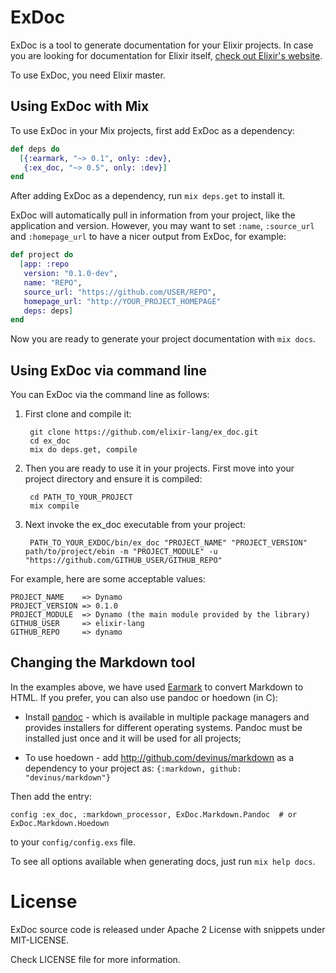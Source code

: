 # ExDoc

ExDoc is a tool to generate documentation for your Elixir projects. In case you are looking for documentation for Elixir itself, [check out Elixir's website](http://elixir-lang.org/).

To use ExDoc, you need Elixir master.

## Using ExDoc with Mix

To use ExDoc in your Mix projects, first add ExDoc as a dependency:

```elixir
def deps do
  [{:earmark, "~> 0.1", only: :dev},
   {:ex_doc, "~> 0.5", only: :dev}]
end
```

After adding ExDoc as a dependency, run `mix deps.get` to install it.

ExDoc will automatically pull in information from your project, like the application and version. However, you may want to set `:name`, `:source_url` and `:homepage_url` to have a nicer output from ExDoc, for example:

```elixir
def project do
  [app: :repo
   version: "0.1.0-dev",
   name: "REPO",
   source_url: "https://github.com/USER/REPO",
   homepage_url: "http://YOUR_PROJECT_HOMEPAGE"
   deps: deps]
end
```

Now you are ready to generate your project documentation with `mix docs`.

## Using ExDoc via command line

You can ExDoc via the command line as follows:

1. First clone and compile it:

        git clone https://github.com/elixir-lang/ex_doc.git
        cd ex_doc
        mix do deps.get, compile

2. Then you are ready to use it in your projects. First move into your project directory and ensure it is compiled:

        cd PATH_TO_YOUR_PROJECT
        mix compile

3. Next invoke the ex_doc executable from your project:

        PATH_TO_YOUR_EXDOC/bin/ex_doc "PROJECT_NAME" "PROJECT_VERSION" path/to/project/ebin -m "PROJECT_MODULE" -u "https://github.com/GITHUB_USER/GITHUB_REPO"

For example, here are some acceptable values:

    PROJECT_NAME    => Dynamo
    PROJECT_VERSION => 0.1.0
    PROJECT_MODULE  => Dynamo (the main module provided by the library)
    GITHUB_USER     => elixir-lang
    GITHUB_REPO     => dynamo

## Changing the Markdown tool

In the examples above, we have used [Earmark](http://github.com/pragdave/earmark) to convert Markdown to HTML. If you prefer, you can also use pandoc or hoedown (in C):

  * Install [pandoc](http://johnmacfarlane.net/pandoc/) - which is available in multiple package managers and provides installers for different operating systems. Pandoc must be installed just once and it will be used for all projects;

  * To use hoedown - add http://github.com/devinus/markdown as a dependency to your project as: `{:markdown, github: "devinus/markdown"}`

Then add the entry:

    config :ex_doc, :markdown_processor, ExDoc.Markdown.Pandoc  # or ExDoc.Markdown.Hoedown

to your `config/config.exs` file.

To see all options available when generating docs, just run `mix help docs`.

# License

ExDoc source code is released under Apache 2 License with snippets under MIT-LICENSE.

Check LICENSE file for more information.
